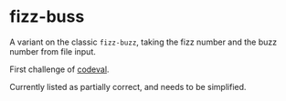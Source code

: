 fizz-buss
=========

A variant on the classic `fizz-buzz`, taking the fizz number and the buzz number from file input.

First challenge of [codeval](http://codeeval.com).

Currently listed as partially correct, and needs to be simplified.
